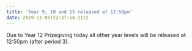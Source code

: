 ```yaml
---
title: 'Year 9, 10 and 13 released at 12:50pm'
date: 2019-11-05T22:37:54.117Z
---
```

Due to Year 12 Prizegiving today all other year levels will be released at 12:50pm (after period 3).
